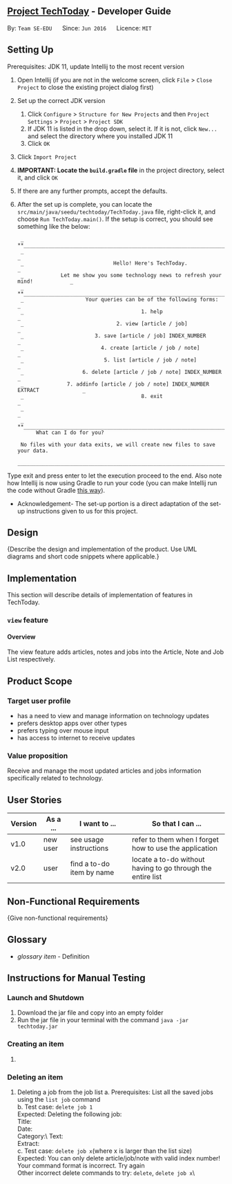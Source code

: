 

## [Project TechToday](https://github.com/AY1920S2-CS2113-T14-2/tp) - Developer Guide

By: `Team SE-EDU`      Since: `Jun 2016`      Licence: `MIT`


## Setting Up

Prerequisites: JDK 11, update Intellij to the most recent version

1. Open Intellij (if you are not in the welcome screen, click `File` > `Close Project` to close the existing project dialog first)
1. Set up the correct JDK version
   1. Click `Configure` > `Structure for New Projects` and then `Project Settings` > `Project` > `Project SDK`
   1. If JDK 11 is listed in the drop down, select it. If it is not, click `New...` and select the directory where you installed JDK 11
   1. Click `OK`
1. Click `Import Project`
1. **IMPORTANT: Locate the `build.gradle` file** in the project directory, select it, and click `OK`
1. If there are any further prompts, accept the defaults.
1. After the set up is complete, you can locate the `src/main/java/seedu/techtoday/TechToday.java` file, right-click it, and choose `Run TechToday.main()`. If the setup is correct, you should see something like the below:

        _ **_____________________________________________________________________________**_
        _                                                                                  _
        _                             Hello! Here's TechToday.                             _
        _            Let me show you some technology news to refresh your mind!            _
        _ **_____________________________________________________________________________**_
        _                    Your queries can be of the following forms:                   _
        _                                      1. help                                     _
        _                              2. view [article / job]                             _
        _                       3. save [article / job] INDEX_NUMBER                       _
        _                         4. create [article / job / note]                         _
        _                          5. list [article / job / note]                          _
        _                   6. delete [article / job / note] INDEX_NUMBER                  _
        _              7. addinfo [article / job / note] INDEX_NUMBER EXTRACT              _
        _                                      8. exit                                     _
        _                                                                                  _
        _ **_____________________________________________________________________________**_
             What can I do for you?

        No files with your data exits, we will create new files to save your data.
        __________________________________________________________________________________________

Type exit and press enter to let the execution proceed to the end. Also note how Intellij is now using Gradle to run your code (you can make Intellij run the code without Gradle [this way](tutorials/assets/RunUsingIntellij.png)).

* Acknowledgement- The set-up portion is a direct adaptation of the set-up instructions given to us for this project.

## Design 

{Describe the design and implementation of the product. Use UML diagrams and short code snippets where applicable.}

## Implementation

This section will describe details of implementation of features in TechToday.

### `view` feature

#### Overview

The view feature adds articles, notes and jobs into the Article, Note and Job List respectively.


## Product Scope
### Target user profile

* has a need to view and manage information on technology updates
* prefers desktop apps over other types
* prefers typing over mouse input
* has access to internet to receive updates


### Value proposition

Receive and manage the most updated articles and jobs information specifically related to technology.

## User Stories

|Version| As a ... | I want to ... | So that I can ...|
|--------|----------|---------------|------------------|
|v1.0|new user|see usage instructions|refer to them when I forget how to use the application|
|v2.0|user|find a to-do item by name|locate a to-do without having to go through the entire list|

## Non-Functional Requirements

{Give non-functional requirements}

## Glossary

* *glossary item* - Definition

## Instructions for Manual Testing
### Launch and Shutdown 
   1. Download the jar file and copy into an empty folder
   2. Run the jar file in your terminal with the command `java -jar techtoday.jar`

### Creating an item
   1. 

### Deleting an item
1. Deleting a job from the job list
   a. Prerequisites: List all the saved jobs using the `list job` command\
   b. Test case: `delete job 1`\
      Expected: Deleting the following job:\
   Title: \
   Date: \
   Category:\ 
   Text:\
   Extract: \
   c. Test case: `delete job x`(where x is larger than the list size)\
      Expected: You can only delete article/job/note with valid index number! Your command format is incorrect. Try again\
   Other incorrect delete commands to try: `delete`, `delete job x`\







